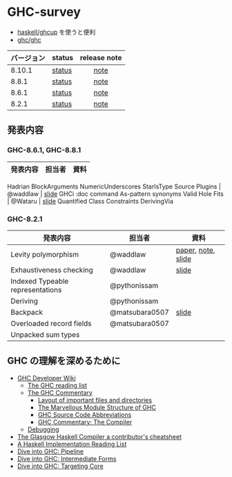 # GHC-survey

- [haskell/ghcup](https://www.haskell.org/ghcup/) を使うと便利
- [ghc/ghc](https://github.com/ghc/ghc)

バージョン | status | release note
----|----|:----:
8.10.1 | [status][status-8101] | [note][note-881]
8.8.1 | [status][status-881] | [note][note-881]
8.6.1 | [status][status-861] | [note][note-861]
8.2.1 | [status][status-821] | [note][note-821]

[status-8101]: https://gitlab.haskell.org/ghc/ghc/-/wikis/status/ghc-8.10.1
[status-881]: https://gitlab.haskell.org/ghc/ghc/-/wikis/status/ghc-8.8.1
[status-861]: https://gitlab.haskell.org/ghc/ghc/-/wikis/status/ghc-8.6.1
[status-821]: https://gitlab.haskell.org/ghc/ghc/-/wikis/status/ghc-8.2.1

[note-8101]: https://downloads.haskell.org/~ghc/8.10.1/docs/html/users_guide/8.10.1-notes.html
[note-881]: https://downloads.haskell.org/~ghc/8.8.1/docs/html/users_guide/8.8.1-notes.html
[note-861]: https://downloads.haskell.org/~ghc/8.6.1/docs/html/users_guide/8.6.1-notes.html 
[note-821]: https://downloads.haskell.org/~ghc/8.6.1/docs/html/users_guide/8.2.1-notes.html 

## 発表内容

### GHC-8.6.1, GHC-8.8.1

発表内容 | 担当者 | 資料
----|----|----
Hadrian
BlockArguments
NumericUnderscores
StarIsType
Source Plugins | @waddlaw | [slide](https://gitpitch.com/waddlaw/GHC-survey/slide-ghc-source-plugin#/)
GHCi :doc command
As-pattern synonyms 
Valid Hole Fits | @Wataru | [slide](https://wataru86.github.io/slides/vhs/)
Quantified Class Constraints
DerivingVia

### GHC-8.2.1

発表内容 | 担当者 | 資料
----|----|----
Levity polymorphism | @waddlaw | [paper](/levity/levity-polymorphism.md), [note](/levity/note.md), [slide](https://gitpitch.com/waddlaw/GHC-survey/slide-levity-polymorphism#/)
Exhaustiveness checking | @waddlaw | [slide](https://gitpitch.com/waddlaw/GHC-survey/slide-pattern-synonyms#/) |
Indexed Typeable representations | @pythonissam |
Deriving | @pythonissam |
Backpack | @matsubara0507 | [slide](https://www.slideshare.net/noob00/haskell-backpack)
Overloaded record fields | @matsubara0507 |
Unpacked sum types | |

## GHC の理解を深めるために

- [GHC Developer Wiki](https://gitlab.haskell.org/ghc/ghc)
  - [The GHC reading list](https://ghc.haskell.org/trac/ghc/wiki/ReadingList)
  - [The GHC Commentary](https://ghc.haskell.org/trac/ghc/wiki/Commentary)
    - [Layout of important files and directories](https://ghc.haskell.org/trac/ghc/wiki/Commentary/SourceTree)
    - [The Marvellous Module Structure of GHC](https://ghc.haskell.org/trac/ghc/wiki/Commentary/ModuleStructure)
    - [GHC Source Code Abbreviations](https://ghc.haskell.org/trac/ghc/wiki/Commentary/Abbreviations)
    - [GHC Commentary: The Compiler](https://ghc.haskell.org/trac/ghc/wiki/Commentary/Compiler)
  - [Debugging](https://ghc.haskell.org/trac/ghc/wiki/Debugging)
- [The Glasgow Haskell Compiler a contributor's cheatsheet](https://ghc.dev/)
- [A Haskell Implementation Reading List](http://www.stephendiehl.com/posts/essential_compilers.html)
- [Dive into GHC: Pipeline](http://www.stephendiehl.com/posts/ghc_01.html)
- [Dive into GHC: Intermediate Forms](http://www.stephendiehl.com/posts/ghc_02.html)
- [Dive into GHC: Targeting Core](http://www.stephendiehl.com/posts/ghc_03.html)
